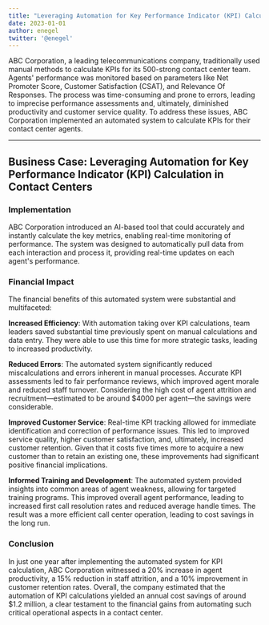 ```yaml
---
title: "Leveraging Automation for Key Performance Indicator (KPI) Calculation in Contact Centers"
date: 2023-01-01
author: enegel
twitter: '@enegel'
---
```


ABC Corporation, a leading telecommunications company, traditionally used manual methods to calculate KPIs for its 500-strong contact center team. Agents' performance was monitored based on parameters like Net Promoter Score, Customer Satisfaction (CSAT), and Relevance Of Responses. The process was time-consuming and prone to errors, leading to imprecise performance assessments and, ultimately, diminished productivity and customer service quality.
To address these issues, ABC Corporation implemented an automated system to calculate KPIs for their contact center agents.

---

## Business Case: Leveraging Automation for Key Performance Indicator (KPI) Calculation in Contact Centers
### Implementation
ABC Corporation introduced an AI-based tool that could accurately and instantly calculate the key metrics, enabling real-time monitoring of performance. The system was designed to automatically pull data from each interaction and process it, providing real-time updates on each agent's performance.

### Financial Impact
The financial benefits of this automated system were substantial and multifaceted:

**Increased Efficiency**: With automation taking over KPI calculations, team leaders saved substantial time previously spent on manual calculations and data entry. They were able to use this time for more strategic tasks, leading to increased productivity.

**Reduced Errors**: The automated system significantly reduced miscalculations and errors inherent in manual processes. Accurate KPI assessments led to fair performance reviews, which improved agent morale and reduced staff turnover. Considering the high cost of agent attrition and recruitment—estimated to be around $4000 per agent—the savings were considerable.

**Improved Customer Service**: Real-time KPI tracking allowed for immediate identification and correction of performance issues. This led to improved service quality, higher customer satisfaction, and, ultimately, increased customer retention. Given that it costs five times more to acquire a new customer than to retain an existing one, these improvements had significant positive financial implications.

**Informed Training and Development**: The automated system provided insights into common areas of agent weakness, allowing for targeted training programs. This improved overall agent performance, leading to increased first call resolution rates and reduced average handle times. The result was a more efficient call center operation, leading to cost savings in the long run.

### Conclusion
In just one year after implementing the automated system for KPI calculation, ABC Corporation witnessed a 20% increase in agent productivity, a 15% reduction in staff attrition, and a 10% improvement in customer retention rates.
Overall, the company estimated that the automation of KPI calculations yielded an annual cost savings of around $1.2 million, a clear testament to the financial gains from automating such critical operational aspects in a contact center.
